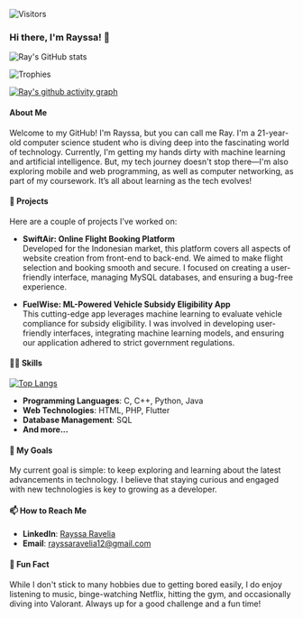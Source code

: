 ![Visitors](https://komarev.com/ghpvc/?username=rayrednet&color=blueviolet)


### Hi there, I'm Rayssa! 👋

![Ray's GitHub stats](https://github-readme-stats.vercel.app/api?username=rayrednet&show_icons=true&theme=radical)

![Trophies](https://github-profile-trophy.vercel.app/?username=rayrednet)

[![Ray's github activity graph](https://github-readme-activity-graph.vercel.app/graph?username=rayrednet&theme=dracula)](https://github.com/ashutosh00710/github-readme-activity-graph)

#### About Me
Welcome to my GitHub! I'm Rayssa, but you can call me Ray. I'm a 21-year-old computer science student who is diving deep into the fascinating world of technology. Currently, I'm getting my hands dirty with machine learning and artificial intelligence. But, my tech journey doesn't stop there—I'm also exploring mobile and web programming, as well as computer networking, as part of my coursework. It’s all about learning as the tech evolves!

#### 🌱 Projects
Here are a couple of projects I’ve worked on:
- **SwiftAir: Online Flight Booking Platform**  
  Developed for the Indonesian market, this platform covers all aspects of website creation from front-end to back-end. We aimed to make flight selection and booking smooth and secure. I focused on creating a user-friendly interface, managing MySQL databases, and ensuring a bug-free experience.

- **FuelWise: ML-Powered Vehicle Subsidy Eligibility App**  
  This cutting-edge app leverages machine learning to evaluate vehicle compliance for subsidy eligibility. I was involved in developing user-friendly interfaces, integrating machine learning models, and ensuring our application adhered to strict government regulations.

#### 👩‍💻 Skills

[![Top Langs](https://github-readme-stats.vercel.app/api/top-langs/?username=rayrednet&layout=compact)](https://github.com/anuraghazra/github-readme-stats)

- **Programming Languages**: C, C++, Python, Java
- **Web Technologies**: HTML, PHP, Flutter
- **Database Management**: SQL
- **And more...**


#### 🎯 My Goals
My current goal is simple: to keep exploring and learning about the latest advancements in technology. I believe that staying curious and engaged with new technologies is key to growing as a developer.

#### 📫 How to Reach Me
- **LinkedIn**: [Rayssa Ravelia](https://www.linkedin.com/in/rayssa-ravelia-589144212/)
- **Email**: [rayssaravelia12@gmail.com](mailto:rayssaravelia12@gmail.com)

#### 🎈 Fun Fact
While I don't stick to many hobbies due to getting bored easily, I do enjoy listening to music, binge-watching Netflix, hitting the gym, and occasionally diving into Valorant. Always up for a good challenge and a fun time!
